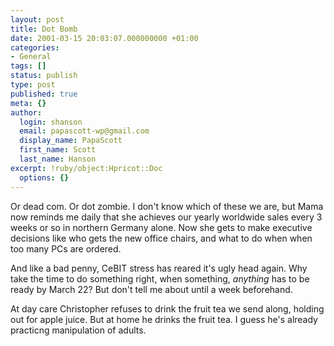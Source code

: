 ```yaml
---
layout: post
title: Dot Bomb
date: 2001-03-15 20:03:07.000000000 +01:00
categories:
- General
tags: []
status: publish
type: post
published: true
meta: {}
author:
  login: shanson
  email: papascott-wp@gmail.com
  display_name: PapaScott
  first_name: Scott
  last_name: Hanson
excerpt: !ruby/object:Hpricot::Doc
  options: {}
---
```

<p>Or dead com. Or dot zombie. I don't know which of these we are, but Mama now reminds me daily that she achieves our yearly worldwide sales every 3 weeks or so in northern Germany alone. Now she gets to make executive decisions like who gets the new office chairs, and what to do when when too many PCs are ordered.</p>
<p>And like a bad penny, CeBIT stress has reared it's ugly head again. Why take the time to do something right, when something, <i>anything</i> has to be ready by March 22? But don't tell me about until a week beforehand. </p>
<p>At day care Christopher refuses to drink the fruit tea we send along, holding out for apple juice. But at home he drinks the fruit tea. I guess he's already practicng manipulation of adults.</p>
